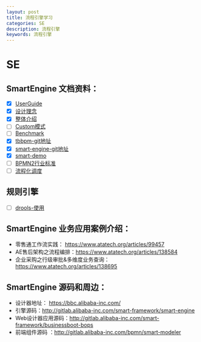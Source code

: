 ```yaml
---
layout: post
title: 流程引擎学习
categories: SE
description: 流程引擎
keywords: 流程引擎
---
```


# SE
## SmartEngine 文档资料：
- [x] [UserGuide](https://www.atatech.org/articles/94028)
- [x] [设计理念](https://www.atatech.org/articles/134392)
- [x] [整体介绍](https://www.atatech.org/articles/65902)
- [ ] [Custom模式](https://www.atatech.org/articles/81581)
- [ ] [Benchmark](https://www.atatech.org/articles/72494)
- [x] [tbbpm-git地址](http://gitlab.alibaba-inc.com/groups/tbbpm)
- [x] [smart-engine-git地址](http://gitlab.alibaba-inc.com/smart-framework/smart-engine)
- [x] [smart-demo](http://gitlab.alibaba-inc.com/smart-framework/simplest-bpm-demo)
- [ ] [BPMN2行业标准](https://docs.awspaas.com/reference-guide/aws-paas-process-reference-guide/index.html)
- [ ] [流程化调度](https://www.atatech.org/articles/137108)

## 规则引擎
- [ ] [drools-使用](http://www.ityouknow.com/drools/2017/08/07/drools-started.html)


## SmartEngine 业务应用案例介绍：
- 零售通工作流实践： https://www.atatech.org/articles/99457
- AE售后架构之流程编排：https://www.atatech.org/articles/138584
- 企业采购之行级审批&多维度业务查询：https://www.atatech.org/articles/138695

## SmartEngine 源码和周边：
- 设计器地址： https://bbc.alibaba-inc.com/
- 引擎源码：http://gitlab.alibaba-inc.com/smart-framework/smart-engine
- Web设计器应用源码：http://gitlab.alibaba-inc.com/smart-framework/businessboot-bops            
- 前端组件源码 ：http://gitlab.alibaba-inc.com/bpmn/smart-modeler   
